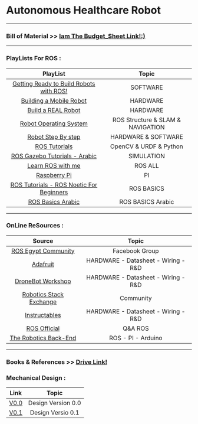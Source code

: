 # Autonomous Healthcare Robot
---
### **Bill of Material**  >>  [Iam The Budget_Sheet Link!:)](https://docs.google.com/spreadsheets/d/1ybMW6c9HRaUdzdt39bDZlsrdD87TvU68/edit#gid=398810524)
---
### PlayLists For ROS :
| PlayList        | Topic           |
| :-----------: |:-------------:|
| [Getting Ready to Build Robots with ROS!](https://www.youtube.com/playlist?list=PLunhqkrRNRhYYCaSTVP-qJnyUPkTxJnBt)     | SOFTWARE |
| [Building a Mobile Robot](https://www.youtube.com/playlist?list=PLunhqkrRNRhYAffV8JDiFOatQXuU-NnxT)   | HARDWARE      | 
| [Build a REAL Robot](https://www.youtube.com/playlist?list=PLWNDWPAClRVqZITmi-J-7E9XSZd2aqqBh) | HARDWARE      | 
|[Robot Operating System](https://www.youtube.com/playlist?list=PLlqdnFs9xNwql5KET7v7zyl393y10qxtw)|ROS Structure & SLAM & NAVIGATION| 
|[Robot Step By step](https://www.youtube.com/@stepbystep-robotics6881/videos)|HARDWARE & SOFTWARE|  
| [ROS Tutorials](https://www.youtube.com/playlist?list=PLLgA_SIipbdw8LemIRy4NYtLvMRlyIDqn) | OpenCV & URDF & Python      |
| [ROS Gazebo Tutorials - Arabic](https://www.youtube.com/playlist?list=PL0cxiXoTD1yprQ-KsUF50xGoGqx1strJ3) | SIMULATION|  
|[Learn ROS with me](https://www.youtube.com/playlist?list=PLU9tksFlQRircAdEplrH9NMm4WtSA8yzi)|ROS ALL|
|[Raspberry Pi](https://www.youtube.com/playlist?list=PLU9tksFlQRiq0rsgop8a7nKG6dj1R0F2w)|PI|
|[ROS Tutorials - ROS Noetic For Beginners](https://www.youtube.com/playlist?list=PLLSegLrePWgIbIrA4iehUQ-impvIXdd9Q)|ROS BASICS|
| [ROS Basics Arabic](https://www.youtube.com/playlist?list=PLxEk9RJLlExVe3T7rCkpZXGQCW_5Wj5Nd)|ROS BASICS Arabic|
----
### OnLine ReSources :
| Source        | Topic           |
| :-----------: |:-------------:|
| [ROS Egypt Community](https://www.facebook.com/groups/185984788460258)| Facebook Group |
| [Adafruit](https://dronebotworkshop.com/)   | HARDWARE - Datasheet - Wiring - R&D |
| [DroneBot Workshop](https://www.adafruit.com/)   | HARDWARE - Datasheet - Wiring - R&D |
| [Robotics Stack Exchange](https://robotics.stackexchange.com/?newreg=9a8581f373434974bc77a2cc0fcf3362)| Community |
| [Instructables](https://www.instructables.com/)| HARDWARE - Datasheet - Wiring - R&D |
| [ROS Official](https://answers.ros.org/questions/)|Q&A ROS|
| [The Robotics Back-End](https://roboticsbackend.com/)   | ROS - PI - Arduino |
---
### Books & References >> [Drive  Link!](https://drive.google.com/drive/folders/1IPACJHwPNQWp1Ib9TaKTMObuc1HYUFyQ?usp=sharing)
### Mechanical Design :
|Link         | Topic            |
| :-------------: |:-------------:|
|[V0.0](https://cad.onshape.com/documents/1f98bf4937e8cf46bbdabd6a/w/19ec34658f3698beabbe6079/e/cba2be96c1b5d8ee34d85441?renderMode=0&uiState=63e2ceb683fcce3891147025)| Design Version 0.0 |
|[V0.1](https://cad.onshape.com/documents/d6447214a317be68a0d832b1/w/c7e800736a8d0d353631e653/e/ce9a4b5005ec7fe491234493)| Design Versio 0.1 |
